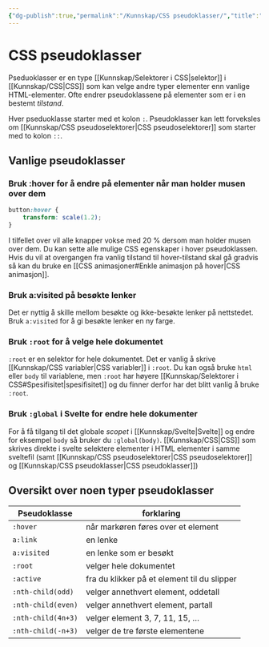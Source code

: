 ```yaml
---
{"dg-publish":true,"permalink":"/Kunnskap/CSS pseudoklasser/","title":"CSS pseudoklasser","tags":["it1","css"]}
---
```



# CSS pseudoklasser
Pseduoklasser er en type [[Kunnskap/Selektorer i CSS\|selektor]] i [[Kunnskap/CSS\|CSS]] som kan velge andre typer elementer enn vanlige HTML-elementer. Ofte endrer pseudoklassene på elementer som er i en bestemt *tilstand*.

Hver pseduoklasse starter med et kolon `:`. Pseudoklasser kan lett forveksles om [[Kunnskap/CSS pseudoselektorer\|CSS pseudoselektorer]] som starter med to kolon `::`.

## Vanlige pseudoklasser

### Bruk :hover for å endre på elementer når man holder musen over dem
```css
button:hover {
	transform: scale(1.2);
}
```

I tilfellet over vil alle knapper vokse med 20 % dersom man holder musen over dem. Du kan sette alle mulige CSS egenskaper i hover pseudoklassen. Hvis du vil at overgangen fra vanlig tilstand til hover-tilstand skal gå gradvis så kan du bruke en [[CSS animasjoner#Enkle animasjon på hover\|CSS animasjon]].

### Bruk a:visited på besøkte lenker
Det er nyttig å skille mellom besøkte og ikke-besøkte lenker på nettstedet. Bruk `a:visited` for å gi besøkte lenker en ny farge.

### Bruk `:root` for å velge hele dokumentet
`:root` er en selektor for hele dokumentet. Det er vanlig å skrive [[Kunnskap/CSS variabler\|CSS variabler]] i `:root`. Du kan også bruke `html` eller `body` til variablene, men `:root` har høyere [[Kunnskap/Selektorer i CSS#Spesifisitet\|spesifisitet]] og du finner derfor har det blitt vanlig å bruke `:root`.

### Bruk `:global` i Svelte for endre hele dokumenter
For å få tilgang til det globale *scopet* i [[Kunnskap/Svelte\|Svelte]] og endre for eksempel `body` så bruker du `:global(body)`. [[Kunnskap/CSS\|CSS]] som skrives direkte i svelte selektere elementer i HTML elementer i samme sveltefil (samt [[Kunnskap/CSS pseudoselektorer\|CSS pseudoselektorer]] og [[Kunnskap/CSS pseudoklasser\|CSS pseudoklasser]])

## Oversikt over noen typer pseudoklasser
| Pseudoklasse       | forklaring                                  |
| ------------------ | ------------------------------------------- |
| `:hover`           | når markøren føres over et element          |
| `a:link`           | en lenke                                    |
| `a:visited`        | en lenke som er besøkt                      |
|`:root`| velger hele dokumentet |
| `:active`          | fra du klikker på et element til du slipper |
| `:nth-child(odd)`  | velger annethvert element, oddetall         |
| `:nth-child(even)` | velger annethvert element, partall          |
| `:nth-child(4n+3)` | velger element 3, 7, 11, 15, …              |
| `:nth-child(-n+3)` | velger de tre første elementene             |
